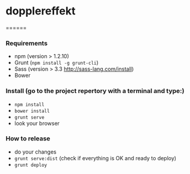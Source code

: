 # dopplereffekt
======

### Requirements
- npm (version > 1.2.10)
- Grunt (`npm install -g grunt-cli`)
- Sass (version > 3.3 http://sass-lang.com/install)
- Bower

### Install (go to the project repertory with a terminal and type:)
- `npm install`
- `bower install`
- `grunt serve`
- look your browser

### How to release
- do your changes
- `grunt serve:dist` (check if everything is OK and ready to deploy)
- `grunt deploy`